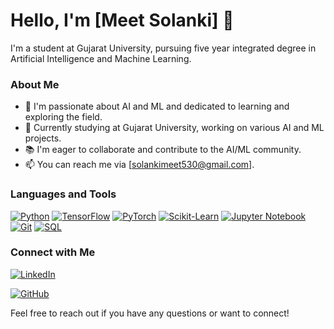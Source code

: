 # Hello, I'm [Meet Solanki] 👋

I'm a student at Gujarat University, pursuing five year integrated degree in Artificial Intelligence and Machine Learning.

### About Me

- 🌱 I'm passionate about AI and ML and dedicated to learning and exploring the field.
- 💼 Currently studying at Gujarat University, working on various AI and ML projects.
- 📚 I'm eager to collaborate and contribute to the AI/ML community.
- 📫 You can reach me via [solankimeet530@gmail.com].

### Languages and Tools

[![Python](https://img.shields.io/badge/Python-Expert-brightgreen)](https://www.python.org/)
[![TensorFlow](https://img.shields.io/badge/TensorFlow-Advanced-orange)](https://www.tensorflow.org/)
[![PyTorch](https://img.shields.io/badge/PyTorch-Advanced-orange)](https://pytorch.org/)
[![Scikit-Learn](https://img.shields.io/badge/Scikit--Learn-Advanced-orange)](https://scikit-learn.org/)
[![Jupyter Notebook](https://img.shields.io/badge/Jupyter-Notebook-blue)](https://jupyter.org/)
[![Git](https://img.shields.io/badge/Git-Proficient-brightgreen)](https://git-scm.com/)
[![SQL](https://img.shields.io/badge/SQL-Proficient-brightgreen)](https://www.w3schools.com/sql/)


### Connect with Me

[![LinkedIn](https://img.shields.io/badge/LinkedIn-Connect%20with%20Me-blue)](https://www.linkedin.com/in/meet-solanki-b96a78230/)

[![GitHub](https://img.shields.io/badge/GitHub-Check%20Out%20My%20Projects-brightgreen)](https://github.com/MeetSolanki530/)

Feel free to reach out if you have any questions or want to connect!

